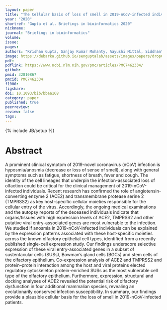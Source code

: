 ```yaml
---
layout: paper
title: "The Cellular basis of loss of smell in 2019-nCoV-infected individuals"
year: "2020"
shortref: "Gupta et al. Briefings in bioinformatics 2020"
nickname:
journal: "Briefings in bioinformatics"
volume: 
issue: 
pages:
authors: "Krishan Gupta, Sanjay Kumar Mohanty, Aayushi Mittal, Siddhant Kalra, Suvendu Kumar, Tripti Mishra, Jatin Ahuja, Debarka Sengupta, Gaurav Ahuja"
image: https://debarka.github.io/senguptalab/assets/images/papers/dropClustAdvanced.PNG
pdf:
pdflink: https://www.ncbi.nlm.nih.gov/pmc/articles/PMC7462334/
github: 
pmid: 32810867
pmcid: PMC7462334
f1000:
figshare:
doi: 10.1093/bib/bbaa168
category: paper
published: true
peerreview:
review: false
tags:
---
```

{% include JB/setup %}


# Abstract

A prominent clinical symptom of 2019-novel coronavirus (nCoV) infection is hyposmia/anosmia (decrease or loss of sense of smell), along with general symptoms such as fatigue, shortness of breath, fever and cough. The identity of the cell lineages that underpin the infection-associated loss of olfaction could be critical for the clinical management of 2019-nCoV-infected individuals. Recent research has confirmed the role of angiotensin-converting enzyme 2 (ACE2) and transmembrane protease serine 2 (TMPRSS2) as key host-specific cellular moieties responsible for the cellular entry of the virus. Accordingly, the ongoing medical examinations and the autopsy reports of the deceased individuals indicate that organs/tissues with high expression levels of ACE2, TMPRSS2 and other putative viral entry-associated genes are most vulnerable to the infection. We studied if anosmia in 2019-nCoV-infected individuals can be explained by the expression patterns associated with these host-specific moieties across the known olfactory epithelial cell types, identified from a recently published single-cell expression study. Our findings underscore selective expression of these viral entry-associated genes in a subset of sustentacular cells (SUSs), Bowman’s gland cells (BGCs) and stem cells of the olfactory epithelium. Co-expression analysis of ACE2 and TMPRSS2 and protein–protein interaction among the host and viral proteins elected regulatory cytoskeleton protein-enriched SUSs as the most vulnerable cell type of the olfactory epithelium. Furthermore, expression, structural and docking analyses of ACE2 revealed the potential risk of olfactory dysfunction in four additional mammalian species, revealing an evolutionarily conserved infection susceptibility. In summary, our findings provide a plausible cellular basis for the loss of smell in 2019-nCoV-infected patients.
